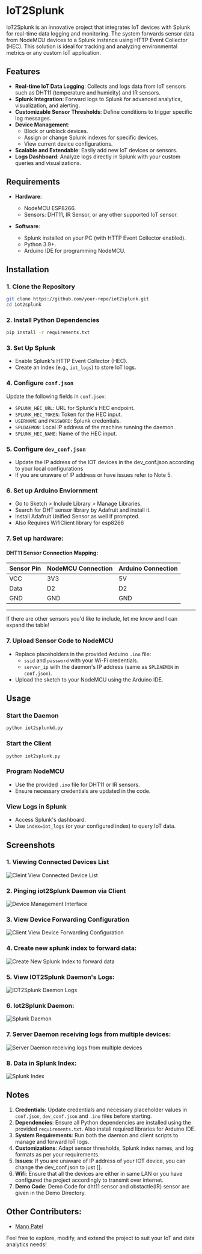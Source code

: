 # IoT2Splunk

IoT2Splunk is an innovative project that integrates IoT devices with Splunk for real-time data logging and monitoring. The system forwards sensor data from NodeMCU devices to a Splunk instance using HTTP Event Collector (HEC). This solution is ideal for tracking and analyzing environmental metrics or any custom IoT application.

## Features

- **Real-time IoT Data Logging**: Collects and logs data from IoT sensors such as DHT11 (temperature and humidity) and IR sensors.
- **Splunk Integration**: Forward logs to Splunk for advanced analytics, visualization, and alerting.
- **Customizable Sensor Thresholds**: Define conditions to trigger specific log messages.
- **Device Management**: 
  - Block or unblock devices.
  - Assign or change Splunk indexes for specific devices.
  - View current device configurations.
- **Scalable and Extendable**: Easily add new IoT devices or sensors.
- **Logs Dashboard**: Analyze logs directly in Splunk with your custom queries and visualizations.

## Requirements

- **Hardware**:
  - NodeMCU ESP8266.
  - Sensors: DHT11, IR Sensor, or any other supported IoT sensor.
  
- **Software**:
  - Splunk installed on your PC (with HTTP Event Collector enabled).
  - Python 3.9+.
  - Arduino IDE for programming NodeMCU.

## Installation

### 1. Clone the Repository
```bash
git clone https://github.com/your-repo/iot2splunk.git
cd iot2splunk
```

### 2. Install Python Dependencies
```bash
pip install -r requirements.txt
```

### 3. Set Up Splunk
- Enable Splunk's HTTP Event Collector (HEC).
- Create an index (e.g., `iot_logs`) to store IoT logs.

### 4. Configure `conf.json`
Update the following fields in `conf.json`:
- `SPLUNK_HEC_URL`: URL for Splunk's HEC endpoint.
- `SPLUNK_HEC_TOKEN`: Token for the HEC input.
- `USERNAME` and `PASSWORD`: Splunk credentials.
- `SPLDAEMON`: Local IP address of the machine running the daemon.
- `SPLUNK_HEC_NAME`: Name of the HEC input.

### 5. Configure `dev_conf.json`
- Update the IP address of the IOT devices in the dev_conf.json according to your local configurations
- If you are unaware of IP address or have issues refer to Note 5.

### 6. Set up Arduino Enviornment
- Go to Sketch > Include Library > Manage Libraries.
- Search for DHT sensor library by Adafruit and install it.
- Install Adafruit Unified Sensor as well if prompted.
- Also Requires WifiClient library for esp8266

### 7. Set up hardware:

#### DHT11 Sensor Connection Mapping:

| **Sensor Pin** | **NodeMCU Connection** | **Arduino Connection** |  
|-----------------|-------------------------|-------------------------| 
| VCC             | 3V3                    | 5V                      |  
| Data            | D2                     | D2                      |  
| GND             | GND                    | GND                     |  

---

If there are other sensors you'd like to include, let me know and I can expand the table!

### 7. Upload Sensor Code to NodeMCU
- Replace placeholders in the provided Arduino `.ino` file:
  - `ssid` and `password` with your Wi-Fi credentials.
  - `server_ip` with the daemon's IP address (same as `SPLDAEMON` in `conf.json`).
- Upload the sketch to your NodeMCU using the Arduino IDE.

## Usage

### Start the Daemon
```bash
python iot2splunkd.py
```

### Start the Client
```bash
python iot2splunk.py
```

### Program NodeMCU
- Use the provided `.ino` file for DHT11 or IR sensors.
- Ensure necessary credentials are updated in the code.

### View Logs in Splunk
- Access Splunk's dashboard.
- Use `index=iot_logs` (or your configured index) to query IoT data.

## Screenshots

### 1. Viewing Connected Devices List  
![Cleint View Connected Device List](Screenshots/Cleint_View_Connected_Device_List.png)  

### 2. Pinging iot2Splunk Daemon via Client  
![Device Management Interface](Screenshots/Client_Ping_Server.png)  

### 3. View Device Forwarding Configuration  
![Client View Device Forwarding Configuration](Screenshots/Client_View_Device_Forwarding_Configuration.png) 

### 4. Create new splunk index to forward data:  
![Create New Splunk Index to forward data](Screenshots/Create_New_Splunk_Index_to_forward_data_to.png) 

### 5. View IOT2Splunk Daemon's Logs:
![IOT2Splunk Daemon Logs](Screenshots/IOT2Splunk_Daemon_Logs.png) 

### 6. Iot2Splunk Daemon:  
![Splunk Daemon](Screenshots/Splunk_Daemon.png) 

### 7. Server Daemon receiving logs from multiple devices:  
![Server Daemon receiving logs from multiple devices](Screenshots/Server_Daemon_receiving_logs_from_multiple_devices.png) 

### 8. Data in Splunk Index:  
![Splunk Index](Screenshots/Splunk_Index.png)


## Notes

1. **Credentials**: Update credentials and necessary placeholder values in `conf.json`, `dev_conf.json` and `.ino` files before starting.
2. **Dependencies**: Ensure all Python dependencies are installed using the provided `requirements.txt`. Also install required libraries for Arduino IDE.
3. **System Requirements**: Run both the daemon and client scripts to manage and forward IoT logs.
4. **Customizations**: Adapt sensor thresholds, Splunk index names, and log formats as per your requirements.
5. **Issues**: If you are unaware of IP address of your IOT device, you can change the dev_conf.json to just [].
6. **Wifi**: Ensure that all the devices are either in same LAN or you have configured the project accordingly to transmit over internet.
7. **Demo Code**: Demo Code for dht11 sensor and obstactle(IR) sensor are given in the Demo Directory.

## Other Contributers:
- [Mann Patel](https://github.com/Mann2oo2)

Feel free to explore, modify, and extend the project to suit your IoT and data analytics needs!
